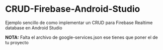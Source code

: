 # CRUD-Firebase-Android-Studio
Ejemplo sencillo de como implementar un CRUD para Firebase Realtime database en Android Studio

<strong>NOTA:</strong> Falta el archivo de google-services.json ese tienes que poner el de tu proyecto
